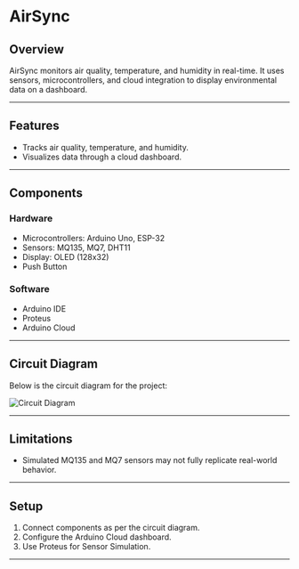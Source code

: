 # AirSync

## Overview
AirSync monitors air quality, temperature, and humidity in real-time. It uses sensors, microcontrollers, and cloud integration to display environmental data on a dashboard.

---

## Features
- Tracks air quality, temperature, and humidity.
- Visualizes data through a cloud dashboard.
---

## Components
### Hardware
- Microcontrollers: Arduino Uno, ESP-32
- Sensors: MQ135, MQ7, DHT11
- Display: OLED (128x32)
- Push Button

### Software
- Arduino IDE
- Proteus
- Arduino Cloud
---

## Circuit Diagram
Below is the circuit diagram for the project:

![Circuit Diagram](circuit_diagram.png)

---

## Limitations
- Simulated MQ135 and MQ7 sensors may not fully replicate real-world behavior.
---

## Setup
1. Connect components as per the circuit diagram.
2. Configure the Arduino Cloud dashboard.
3. Use Proteus for Sensor Simulation.

---
